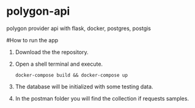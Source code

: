 # polygon-api
polygon provider api with flask, docker, postgres, postgis 

#How to run the app

1) Download the the repository.  
2) Open a shell terminal and execute.
    
    ``docker-compose build && docker-compose up ``
    
3) The database will be initialized with some testing data.
 
4) In the postman folder you will find the collection if requests samples. 